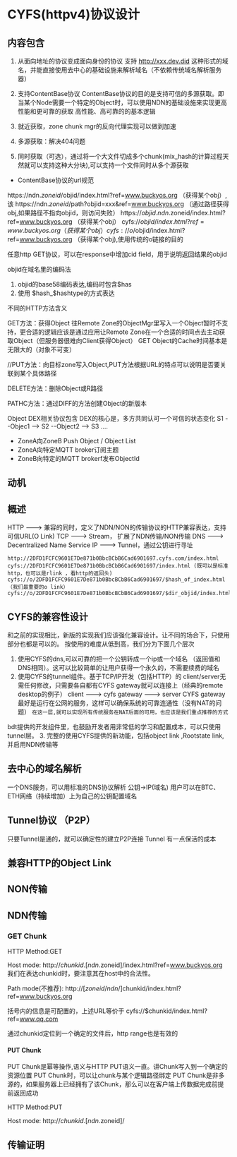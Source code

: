 # CYFS(httpv4)协议设计

## 内容包含
1. 从面向地址的协议变成面向身份的协议
支持  http://xxx.dev.did 这种形式的域名，并能直接使用去中心的基础设施来解析域名（不依赖传统域名解析服务器）

2. 支持ContentBase协议
ContentBase协议的目的是支持可信的多源获取。即当某个Node需要一个特定的Object时，可以使用NDN的基础设施来实现更高性能和更可靠的获取
高性能、高可靠的的基本逻辑
1. 就近获取，zone chunk mgr的反向代理实现可以做到加速
2. 多源获取：解决404问题
3. 同时获取（可选），通过将一个大文件切成多个chunk(mix_hash的计算过程天然就可以支持这种大分块),可以支持一个文件同时从多个源获取

- ContentBase协议的url规范

https://ndn.$zoneid/$objid/index.html?ref=www.buckyos.org （获得某个obj）,该
https://ndn.$zoneid/$path?objid=xxx&ref=www.buckyos.org （通过路径获得obj,如果路径不指向objid，则访问失败）
https://$objid.ndn.$zoneid/index.html?ref=www.buckyos.org （获得某个obj）
cyfs://$objid/index.html?ref=www.buckyos.org （获得某个obj）
cyfs://o/$objid/index.html?ref=www.buckyos.org （获得某个obj),使用传统的o链接的目的

任意http GET协议，可以在response中增加cid field，用于说明返回结果的objid

objid在域名里的编码法
1. objid的base58编码表达,编码时包含$has
2. 使用 $hash_$hashtype的方式表达


不同的HTTP方法含义

GET方法：获得Object
往Remote Zone的ObjectMgr里写入一个Object暂时不支持，更合适的逻辑应该是通过应用让Remote Zone在一个合适的时间点去主动获取Object（但服务器很难向Client获得Object）
GET Object的Cache时间基本是无限大的（对象不可变）

//PUT方法：向目标zone写入Object,PUT方法根据URL的特点可以说明是否要关联到某个具体路径

DELETE方法：删除Object或R路径

PATHC方法：通过DIFF的方法创建Object的新版本


Object DEX相关协议包含
DEX的核心是，多方共同认可一个可信的状态变化
S1 --Objec1 --> S2 --Object2 --> S3 .... 

 - ZoneA向ZoneB Push Object / Object List
 - ZoneA向特定MQTT broker订阅主题
 - ZoneB向特定的MQTT brokerf发布ObjectId





## 动机


## 概述
HTTP ---> 兼容的同时，定义了NDN/NON的传输协议的HTTP兼容表达，支持可信URL(O  Link) 
TCP ---> Stream， 扩展了NDN传输/NON传输
DNS ---> Decentralized Name Service
IP  ---> Tunnel，通过公钥进行寻址

``` 下面2个是等价的
http://2DFD1FCFC9601E7De871b0BbcBCbB6Cad6901697.cyfs.com/index.html
cyfs://2DFD1FCFC9601E7De871b0BbcBCbB6Cad6901697/index.html (既可以是标准http，也可以是rlink ，看http的返回头)
cyfs://o/2DFD1FCFC9601E7De871b0BbcBCbB6Cad6901697/$hash_of_index.html （我们最重要的o link）
cyfs://o/2DFD1FCFC9601E7De871b0BbcBCbB6Cad6901697/$dir_objid/index.html_hash
```
## CYFS的兼容性设计
和之前的实现相比，新版的实现我们应该强化兼容设计。让不同的场合下，只使用部分也都是可以的。
按使用的难度从低到高，我们分为下面几个层次
1. 使用CYFS的dns,可以可靠的把一个公钥转成一个ip或一个域名 （返回值和DNS相同）。这可以比较简单的让用户获得一个永久的，不需要续费的域名
2. 使用CYFS的tunnel组件。基于TCP/IP开发（包括HTTP）的 client/server无需任何修改，只需要各自都有CYFS gateway就可以连接上（经典的remote desktop的例子）
client  ---> cyfs gateway ---> server
CYFS gateway最好是运行在公网的服务，这样可以确保系统的可靠连通性（没有NAT的问题）
`在这一层,就可以实现所有传统服务在NAT后面的可用，也应该是我们重点推荐的方式`

bdt提供的开发组件里，也鼓励开发者用非常低的学习和配置成本，可以只使用tunnel层。
3. 完整的使用CYFS提供的新功能，包括object link ,Rootstate link, 并启用NDN传输等


## 去中心的域名解析
一个DNS服务，可以用标准的DNS协议解析 公钥->IP(域名)
用户可以在BTC、ETH网络（持续增加）上为自己的公钥配置域名



## Tunnel协议 （P2P）
只要Tunnel是通的，就可以确定性的建立P2P连接
Tunnel 有一点保活的成本


## 兼容HTTP的Object Link 

## NON传输

## NDN传输



### GET Chunk 

HTTP Method:GET

Host mode:
http://$chunkid.[ndn.$zoneid]/index.html?ref=www.buckyos.org
我们在表达chunkid时，要注意其在host中的合法性。

Path mode(不推荐):
http://[$zoneid/ndn/]$chunkid/index.html?ref=www.buckyos.org

括号内的信息是可配置的，上述URL等价于
cyfs://$chunkid/index.html?ref=www.qq.com

通过chunkid定位到一个确定的文件后，http range也是有效的


#### PUT Chunk
PUT Chunk是幂等操作,语义与HTTP PUT语义一直。讲Chunk写入到一个确定的资源位置
PUT Chunk时，可以让chunk与某个逻辑路径绑定
PUT Chunk是非多源的，如果服务器上已经拥有了该Chunk，那么可以在客户端上传数据完成前提前返回成功

HTTP Method:PUT 

Host mode:
http://$chunkid.[ndn.$zoneid]/

## 传输证明

